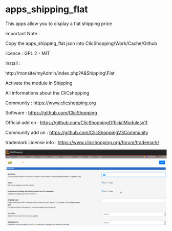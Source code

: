 # apps_shipping_flat

This apps allow you to display a flat shipping price


Important Note :

Copy the apps_shipping_flat.json into ClicShopping/Work/Cache/Github

licence  : GPL 2 - MIT

Install :

http://monsite/myAdmin/index.php?A&Shipping\Flat

Activate the module in Shipping

All informations about the CliCshopping

 Community : https://www.clicshopping.org

 Software : https://github.com/ClicShopping

 Official add on : https://github.com/ClicShoppingOfficialModulesV3

 Community add on : https://github.com/ClicShoppingV3Community

 trademark License info : https://www.clicshopping.org/forum/trademark/ 
 
![image](https://github.com/ClicShoppingOfficialModulesV3/apps_shipping_flat/blob/master/ModuleInfosJson/flat.png)


